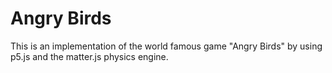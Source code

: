 # Angry Birds

This is an implementation of the world famous game "Angry Birds" by using p5.js and the matter.js physics engine.
